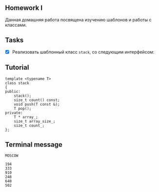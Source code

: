 ## Homework I
Данная домашняя работа посвящена изучению шаблонов и работы с классами.

## Tasks
- [x] Реализовать шаблонный класс `stack`, со следующим интерфейсом:

## Tutorial

```ShellSession
template <typename T>
class stack
{
public:
    stack();
    size_t count() const;
    void push(T const &);
    T pop();
private:
    T * array_;
    size_t array_size_;
    size_t count_;
};
```
## Terminal message
```ShellSession
MOSCOW

194
333
910
248
640
502
```
